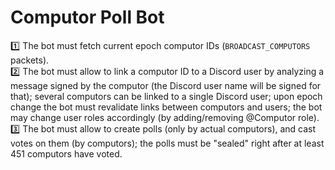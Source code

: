 # Computor Poll Bot

1️⃣ The bot must fetch current epoch computor IDs (`BROADCAST_COMPUTORS` packets).  
2️⃣ The bot must allow to link a computor ID to a Discord user by analyzing a message signed by the computor (the Discord user name will be signed for that); several computors can be linked to a single Discord user; upon epoch change the bot must revalidate links between computors and users; the bot may change user roles accordingly (by adding/removing @Computor role).  
3️⃣ The bot must allow to create polls (only by actual computors), and cast votes on them (by computors); the polls must be "sealed" right after at least 451 computors have voted.
